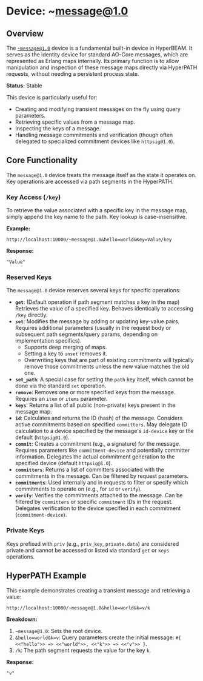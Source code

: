 # Device: ~message@1.0

## Overview

The [`~message@1.0`](../resources/source-code/dev_message.md) device is a fundamental built-in device in HyperBEAM. It serves as the identity device for standard AO-Core messages, which are represented as Erlang maps internally. Its primary function is to allow manipulation and inspection of these message maps directly via HyperPATH requests, without needing a persistent process state.

**Status:** Stable

This device is particularly useful for:

*   Creating and modifying transient messages on the fly using query parameters.
*   Retrieving specific values from a message map.
*   Inspecting the keys of a message.
*   Handling message commitments and verification (though often delegated to specialized commitment devices like `httpsig@1.0`).

## Core Functionality

The `message@1.0` device treats the message itself as the state it operates on. Key operations are accessed via path segments in the HyperPATH.

### Key Access (`/key`)

To retrieve the value associated with a specific key in the message map, simply append the key name to the path. Key lookup is case-insensitive.

**Example:**

```
http://localhost:10000/~message@1.0&hello=world&Key=Value/key
```

**Response:**

```
"Value"
```

### Reserved Keys

The `message@1.0` device reserves several keys for specific operations:

*   **`get`**: (Default operation if path segment matches a key in the map) Retrieves the value of a specified key. Behaves identically to accessing `/key` directly.
*   **`set`**: Modifies the message by adding or updating key-value pairs. Requires additional parameters (usually in the request body or subsequent path segments/query params, depending on implementation specifics).
    *   Supports deep merging of maps.
    *   Setting a key to `unset` removes it.
    *   Overwriting keys that are part of existing commitments will typically remove those commitments unless the new value matches the old one.
*   **`set_path`**: A special case for setting the `path` key itself, which cannot be done via the standard `set` operation.
*   **`remove`**: Removes one or more specified keys from the message. Requires an `item` or `items` parameter.
*   **`keys`**: Returns a list of all public (non-private) keys present in the message map.
*   **`id`**: Calculates and returns the ID (hash) of the message. Considers active commitments based on specified `committers`. May delegate ID calculation to a device specified by the message's `id-device` key or the default (`httpsig@1.0`).
*   **`commit`**: Creates a commitment (e.g., a signature) for the message. Requires parameters like `commitment-device` and potentially committer information. Delegates the actual commitment generation to the specified device (default `httpsig@1.0`).
*   **`committers`**: Returns a list of committers associated with the commitments in the message. Can be filtered by request parameters.
*   **`commitments`**: Used internally and in requests to filter or specify which commitments to operate on (e.g., for `id` or `verify`).
*   **`verify`**: Verifies the commitments attached to the message. Can be filtered by `committers` or specific `commitment` IDs in the request. Delegates verification to the device specified in each commitment (`commitment-device`).

### Private Keys

Keys prefixed with `priv` (e.g., `priv_key`, `private.data`) are considered private and cannot be accessed or listed via standard `get` or `keys` operations.

## HyperPATH Example

This example demonstrates creating a transient message and retrieving a value:

```
http://localhost:10000/~message@1.0&hello=world&k=v/k
```

**Breakdown:**

1.  `~message@1.0`: Sets the root device.
2.  `&hello=world&k=v`: Query parameters create the initial message: `#{ <<"hello">> => <<"world">>, <<"k">> => <<"v">> }`.
3.  `/k`: The path segment requests the value for the key `k`.

**Response:**

```
"v"
``` 